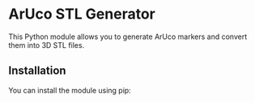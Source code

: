 # ArUco STL Generator

This Python module allows you to generate ArUco markers and convert them into 3D STL files.

## Installation

You can install the module using pip:

